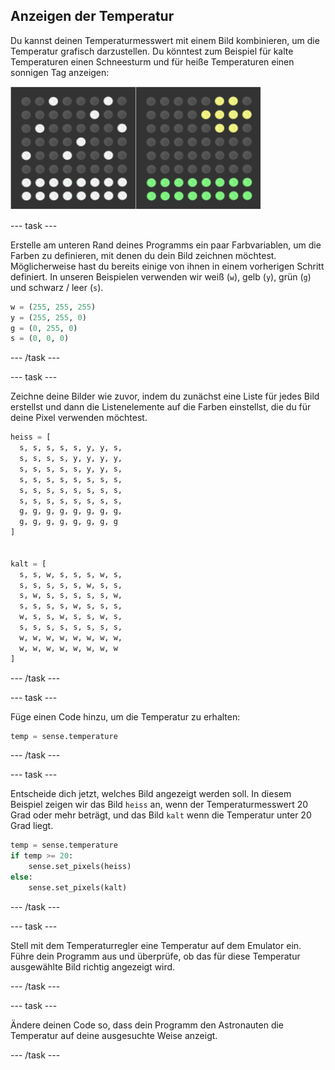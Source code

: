 ## Anzeigen der Temperatur

Du kannst deinen Temperaturmesswert mit einem Bild kombinieren, um die Temperatur grafisch darzustellen. Du könntest zum Beispiel für kalte Temperaturen einen Schneesturm und für heiße Temperaturen einen sonnigen Tag anzeigen:

![Heiß und kalt](images/hot-and-cold.png)

--- task ---

Erstelle am unteren Rand deines Programms ein paar Farbvariablen, um die Farben zu definieren, mit denen du dein Bild zeichnen möchtest. Möglicherweise hast du bereits einige von ihnen in einem vorherigen Schritt definiert. In unseren Beispielen verwenden wir weiß (`w`), gelb (`y`), grün (`g`) und schwarz / leer (`s`).

```python
w = (255, 255, 255)
y = (255, 255, 0)
g = (0, 255, 0)
s = (0, 0, 0)
```

--- /task ---

--- task ---

Zeichne deine Bilder wie zuvor, indem du zunächst eine Liste für jedes Bild erstellst und dann die Listenelemente auf die Farben einstellst, die du für deine Pixel verwenden möchtest.

```python
heiss = [
  s, s, s, s, s, y, y, s,
  s, s, s, s, y, y, y, y,
  s, s, s, s, s, y, y, s,
  s, s, s, s, s, s, s, s,
  s, s, s, s, s, s, s, s,
  s, s, s, s, s, s, s, s,
  g, g, g, g, g, g, g, g,
  g, g, g, g, g, g, g, g
]


kalt = [
  s, s, w, s, s, s, w, s,
  s, s, s, s, s, w, s, s,
  s, w, s, s, s, s, s, w,
  s, s, s, s, w, s, s, s,
  w, s, s, w, s, s, w, s,
  s, s, s, s, s, s, s, s,
  w, w, w, w, w, w, w, w,
  w, w, w, w, w, w, w, w
]
```

--- /task ---

--- task ---

Füge einen Code hinzu, um die Temperatur zu erhalten:

```python
temp = sense.temperature
```

--- /task ---

--- task ---

Entscheide dich jetzt, welches Bild angezeigt werden soll. In diesem Beispiel zeigen wir das Bild `heiss` an, wenn der Temperaturmesswert 20 Grad oder mehr beträgt, und das Bild `kalt` wenn die Temperatur unter 20 Grad liegt.

```python
temp = sense.temperature
if temp >= 20:
    sense.set_pixels(heiss)
else:
    sense.set_pixels(kalt)
```

--- /task ---

--- task ---

Stell mit dem Temperaturregler eine Temperatur auf dem Emulator ein. Führe dein Programm aus und überprüfe, ob das für diese Temperatur ausgewählte Bild richtig angezeigt wird.

--- /task ---

--- task ---

Ändere deinen Code so, dass dein Programm den Astronauten die Temperatur auf deine ausgesuchte Weise anzeigt.

--- /task ---